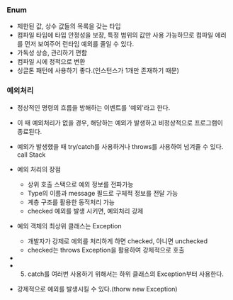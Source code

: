 
### Enum
- 제한된 값, 상수 값들의 목록을 갖는 타입
-  컴파일 타임에 타입 안정성을 보장, 특정 범위의 값만 사용 가능하므로 컴파일 에러를 먼저 보여주어 런타임 예외를 줄일 수 있다.
- 가독성 상승, 관리하기 편함
- 컴파일 시에 정적으로 변환 
- 싱글톤 패턴에 사용하기 좋다.(인스턴스가  1개만 존재하기 때문)

### 예외처리
- 정상적인 명령의 흐름을 방해하는 이벤트를 '예외'라고 한다.
- 이 때 예외처리가 없을 경우, 해당하는 예외가 발생하고 비정상적으로 프로그램이 종료된다.
- 예외가 발생했을 때 try/catch를 사용하거나 throws를 사용하여 넘겨줄 수 있다.
call Stack



- 예외 처리의 장점
	- 상위 호출 스택으로 예외 정보를 전파가능
	- Type의 이름과 message 필드로 구체적 정보를 전달 가능
	- 계층 구조를 활용한 동적처리 가능
	- checked 예외를 발생 시키면, 예외처리 강제

- 예외 객체의 최상위 클래스는 Exception
	- 개발자가 강제로 에외를 처리하게 하면 checked, 아니면 unchecked
	- checked는 throws Exception을 활용하여 강제적으로 호출
- 


- 5. catch를 여러번 사용하기 위해서는 하위 클래스의 Exception부터 사용한다.


- 강제적으로 예외를 발생시킬 수 있다.(thorw new Exception)
